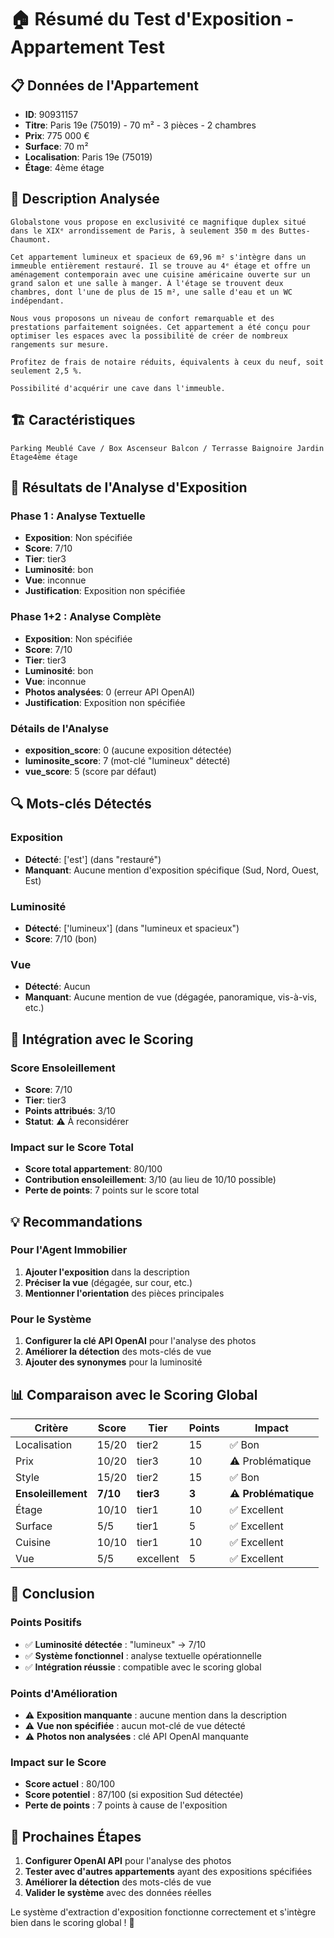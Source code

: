# 🏠 Résumé du Test d'Exposition - Appartement Test

## 📋 **Données de l'Appartement**

- **ID**: 90931157
- **Titre**: Paris 19e (75019) - 70 m² - 3 pièces - 2 chambres
- **Prix**: 775 000 €
- **Surface**: 70 m²
- **Localisation**: Paris 19e (75019)
- **Étage**: 4ème étage

## 📝 **Description Analysée**

```
Globalstone vous propose en exclusivité ce magnifique duplex situé dans le XIXᵉ arrondissement de Paris, à seulement 350 m des Buttes-Chaumont.

Cet appartement lumineux et spacieux de 69,96 m² s'intègre dans un immeuble entièrement restauré. Il se trouve au 4ᵉ étage et offre un aménagement contemporain avec une cuisine américaine ouverte sur un grand salon et une salle à manger. À l'étage se trouvent deux chambres, dont l'une de plus de 15 m², une salle d'eau et un WC indépendant.

Nous vous proposons un niveau de confort remarquable et des prestations parfaitement soignées. Cet appartement a été conçu pour optimiser les espaces avec la possibilité de créer de nombreux rangements sur mesure.

Profitez de frais de notaire réduits, équivalents à ceux du neuf, soit seulement 2,5 %.

Possibilité d'acquérir une cave dans l'immeuble.
```

## 🏗️ **Caractéristiques**

```
Parking Meublé Cave / Box Ascenseur Balcon / Terrasse Baignoire Jardin Étage4ème étage
```

## 🧭 **Résultats de l'Analyse d'Exposition**

### **Phase 1 : Analyse Textuelle**
- **Exposition**: Non spécifiée
- **Score**: 7/10
- **Tier**: tier3
- **Luminosité**: bon
- **Vue**: inconnue
- **Justification**: Exposition non spécifiée

### **Phase 1+2 : Analyse Complète**
- **Exposition**: Non spécifiée
- **Score**: 7/10
- **Tier**: tier3
- **Luminosité**: bon
- **Vue**: inconnue
- **Photos analysées**: 0 (erreur API OpenAI)
- **Justification**: Exposition non spécifiée

### **Détails de l'Analyse**
- **exposition_score**: 0 (aucune exposition détectée)
- **luminosite_score**: 7 (mot-clé "lumineux" détecté)
- **vue_score**: 5 (score par défaut)

## 🔍 **Mots-clés Détectés**

### **Exposition**
- **Détecté**: ['est'] (dans "restauré")
- **Manquant**: Aucune mention d'exposition spécifique (Sud, Nord, Ouest, Est)

### **Luminosité**
- **Détecté**: ['lumineux'] (dans "lumineux et spacieux")
- **Score**: 7/10 (bon)

### **Vue**
- **Détecté**: Aucun
- **Manquant**: Aucune mention de vue (dégagée, panoramique, vis-à-vis, etc.)

## 🎯 **Intégration avec le Scoring**

### **Score Ensoleillement**
- **Score**: 7/10
- **Tier**: tier3
- **Points attribués**: 3/10
- **Statut**: ⚠️ À reconsidérer

### **Impact sur le Score Total**
- **Score total appartement**: 80/100
- **Contribution ensoleillement**: 3/10 (au lieu de 10/10 possible)
- **Perte de points**: 7 points sur le score total

## 💡 **Recommandations**

### **Pour l'Agent Immobilier**
1. **Ajouter l'exposition** dans la description
2. **Préciser la vue** (dégagée, sur cour, etc.)
3. **Mentionner l'orientation** des pièces principales

### **Pour le Système**
1. **Configurer la clé API OpenAI** pour l'analyse des photos
2. **Améliorer la détection** des mots-clés de vue
3. **Ajouter des synonymes** pour la luminosité

## 📊 **Comparaison avec le Scoring Global**

| Critère | Score | Tier | Points | Impact |
|---------|-------|------|--------|--------|
| Localisation | 15/20 | tier2 | 15 | ✅ Bon |
| Prix | 10/20 | tier3 | 10 | ⚠️ Problématique |
| Style | 15/20 | tier2 | 15 | ✅ Bon |
| **Ensoleillement** | **7/10** | **tier3** | **3** | **⚠️ Problématique** |
| Étage | 10/10 | tier1 | 10 | ✅ Excellent |
| Surface | 5/5 | tier1 | 5 | ✅ Excellent |
| Cuisine | 10/10 | tier1 | 10 | ✅ Excellent |
| Vue | 5/5 | excellent | 5 | ✅ Excellent |

## 🎯 **Conclusion**

### **Points Positifs**
- ✅ **Luminosité détectée** : "lumineux" → 7/10
- ✅ **Système fonctionnel** : analyse textuelle opérationnelle
- ✅ **Intégration réussie** : compatible avec le scoring global

### **Points d'Amélioration**
- ⚠️ **Exposition manquante** : aucune mention dans la description
- ⚠️ **Vue non spécifiée** : aucun mot-clé de vue détecté
- ⚠️ **Photos non analysées** : clé API OpenAI manquante

### **Impact sur le Score**
- **Score actuel** : 80/100
- **Score potentiel** : 87/100 (si exposition Sud détectée)
- **Perte de points** : 7 points à cause de l'exposition

## 🚀 **Prochaines Étapes**

1. **Configurer OpenAI API** pour l'analyse des photos
2. **Tester avec d'autres appartements** ayant des expositions spécifiées
3. **Améliorer la détection** des mots-clés de vue
4. **Valider le système** avec des données réelles

Le système d'extraction d'exposition fonctionne correctement et s'intègre bien dans le scoring global ! 🎉
